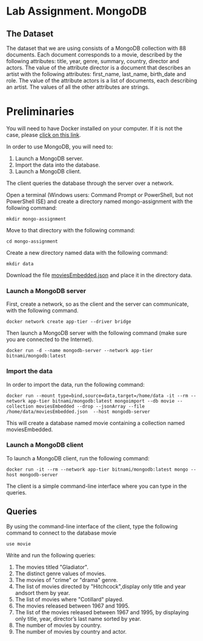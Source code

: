 # Lab Assignment. MongoDB

## The Dataset

The dataset that we are using consists of 
a MongoDB collection with 88 documents.
Each document corresponds to a movie, described by 
the following attributes: title, year,
genre, summary, country,  director
and actors.
The value of the attribute director is  a document that describes
an artist with the following attributes: first_name,
last_name, birth_date and role.
The value of the attribute actors is a list of 
documents, each describing an artist.
The values of all the other attributes are strings.

# Preliminaries

You will need to have Docker installed on your computer.
If it is not the case, please [click on this link](https://store.docker.com/). 

In order to use MongoDB, you will need to:

1. Launch a MongoDB server.
2. Import the data into the database.
3. Launch a MongoDB client. 

The client queries the database through the server over a network.

Open a terminal (Windows users: Command Prompt or PowerShell, but not PowerShell ISE)
and create a directory named mongo-assignment with the following command:

```
mkdir mongo-assignment
```

Move to that directory with the following command:

```
cd mongo-assignment
```

Create a new directory named data with the following command:

```
mkdir data
```

Download the file [moviesEmbedded.json](https://raw.githubusercontent.com/gquercini/mongodb-assignment/master/moviesEmbedded.json) and place it
in the directory data.

### Launch a MongoDB server

First, create a network, so as the client and the server can 
communicate, with the following command.

```
docker network create app-tier --driver bridge
```

Then launch a MongoDB server with the following command (make sure you are connected to the Internet).

```
docker run -d --name mongodb-server --network app-tier bitnami/mongodb:latest
```

### Import the data

In order to import the data, run the following command:

```
docker run --mount type=bind,source=data,target=/home/data -it --rm --network app-tier bitnami/mongodb:latest mongoimport --db movie --collection moviesEmbedded --drop --jsonArray --file  /home/data/moviesEmbedded.json  --host mongodb-server
```

This will create a database named movie containing a collection named moviesEmbedded.

### Launch a MongoDB client

To launch a MongoDB client, run the following command:

```
docker run -it --rm --network app-tier bitnami/mongodb:latest mongo --host mongodb-server
```

The client is a simple command-line interface where you can type in the queries.

## Queries

By using the command-line interface of the client, type the following command to connect 
to the database movie

```
use movie
```

Write and run the following queries:

1. The movies titled "Gladiator".
2. The distinct genre values of movies.
3. The movies of "crime" or "drama" genre.
4. The list of movies directed by "Hitchcock",display only title and year andsort them by year.
5. The list of movies where "Cotillard" played.
6. The movies released between 1967 and 1995.
7. The list of the movies released between 1967 and 1995, by displaying only title, year, director’s last name sorted by year. 
8. The number of movies by country.
9. The number of movies by country and actor.



